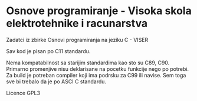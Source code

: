 # Osnove programiranje - Visoka skola elektrotehnike i racunarstva


Zadatci iz zbirke Osnovi programiranja na jeziku C - VISER

Sav kod je pisan po C11 standardu. 

Nema kompatabilnost sa starijim standardima kao sto su C89, C90. Primarno promenjive nisu deklarisane na pocetku funkcije nego po potrebi.
Za build je potreban compiler koji ima podrsku za C99 ili navise. Sem toga sve bi trebalo da je po ASCI C standardu.

Licence GPL3
